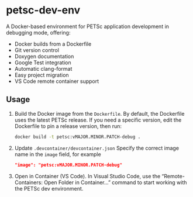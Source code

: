 # petsc-dev-env

A Docker-based environment for PETSc application development in debugging mode, offering:

* Docker builds from a Dockerfile
* Git version control
* Doxygen documentation
* Google Test integration
* Automatic clang-format
* Easy project migration
* VS Code remote container support

## Usage
1. Build the Docker image from the `Dockerfile`.
    By default, the Dockerfile uses the latest PETSc release. If you need a specific version, edit the Dockerfile to pin a release version, then run:
    ```bash
    docker build -t petsc:vMAJOR.MINOR.PATCH-debug .
    ```

2. Update `.devcontainer/devcontainer.json` 
    Specify the correct image name in the `image` field, for example
    ```json
    "image": "petsc:vMAJOR.MINOR.PATCH-debug"
    ```

3. Open in Container (VS Code).
    In Visual Studio Code, use the “Remote-Containers: Open Folder in Container…” command to start working with the PETSc dev environment.